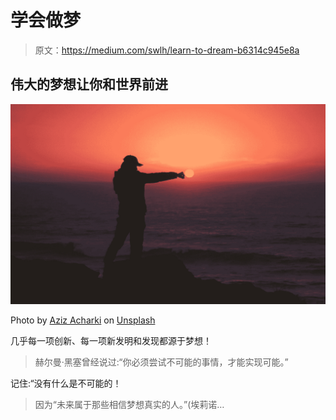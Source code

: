 # 学会做梦

> 原文：<https://medium.com/swlh/learn-to-dream-b6314c945e8a>

## 伟大的梦想让你和世界前进

![](img/23e6bed265003974021205b67c0b2460.png)

Photo by [Aziz Acharki](https://unsplash.com/@acharki95?utm_source=medium&utm_medium=referral) on [Unsplash](https://unsplash.com?utm_source=medium&utm_medium=referral)

几乎每一项创新、每一项新发明和发现都源于梦想！

> 赫尔曼·黑塞曾经说过:“你必须尝试不可能的事情，才能实现可能。”

记住:“没有什么是不可能的！

> 因为“未来属于那些相信梦想真实的人。”(埃莉诺…